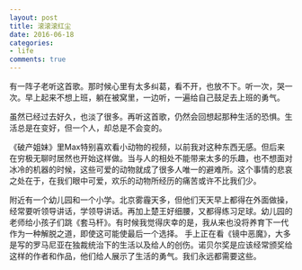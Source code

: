 ```yaml
---
layout: post
title: 滚滚滚红尘
date: 2016-06-18
categories:
- life
comments: true
---
```


有一阵子老听这首歌。那时候心里有太多纠葛，看不开，也放不下。听一次，哭一次。早上起来不想上班，躺在被窝里，一边听，一遍给自己鼓足去上班的勇气。

虽然已经过去好久，也淡了很多。再听这首歌，仍然会回想起那种生活的恐惧。生活总是在变好，但一个人，却总是不会变的。

《破产姐妹》里Max特别喜欢看小动物的视频，以前我对这种东西无感。但后来在穷极无聊时居然也开始这样做。当与人的相处不能带来太多的乐趣，也不想面对冰冷的机器的时候，这些可爱的动物就成了很多人唯一的避难所。这个事情的悲哀之处在于，在我们眼中可爱，欢乐的动物所经历的痛苦或许不比我们少。

附近有一个幼儿园和一个小学。北京雾霾天多，但他们天天早上都得在外面做操，经常要听领导讲话，学领导讲话。再加上楚王好细腰，又都得练习足球。幼儿园的老师给小孩子们跳《套马杆》。有时候我觉得庆幸的是，我从来也没将养育下一代作为一种解脱之道，即使这可能使最后一个选择。
手上正在看《镜中恶魔》，大多是写的罗马尼亚在独裁统治下的生活以及给人的创伤。诺贝尔奖是应该经常颁奖给这样的作者和作品，他们给人展示了生活的勇气。我们永远都需要这些。
